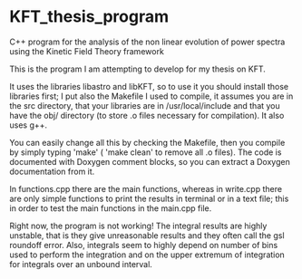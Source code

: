 # KFT_thesis_program
C++ program for the analysis of the non linear evolution of power spectra using the Kinetic Field Theory framework

This is the program I am attempting to develop for my thesis on KFT.

It uses the libraries libastro and libKFT, so to use it you should install those libraries first; I put also the Makefile I used to compile, it assumes you are in the src directory, that your libraries are in /usr/local/include and that you have the obj/ directory (to store .o files necessary for compilation). It also uses g++.

You can easily change all this by checking the Makefile, then you compile by simply typing 'make' ( 'make clean' to remove all .o files). The code is documented with Doxygen comment blocks, so you can extract a Doxygen documentation from it.

In functions.cpp there are the main functions, whereas in write.cpp there are only simple functions to print the results in terminal or in a text file; this in order to test the main functions in the main.cpp file.

Right now, the program is not working! The integral results are highly unstable, that is they give unreasonable results and they often call the gsl roundoff error. Also, integrals seem to highly depend on number of bins used to perform the integration and on the upper extremum of integration for integrals over an unbound interval.
